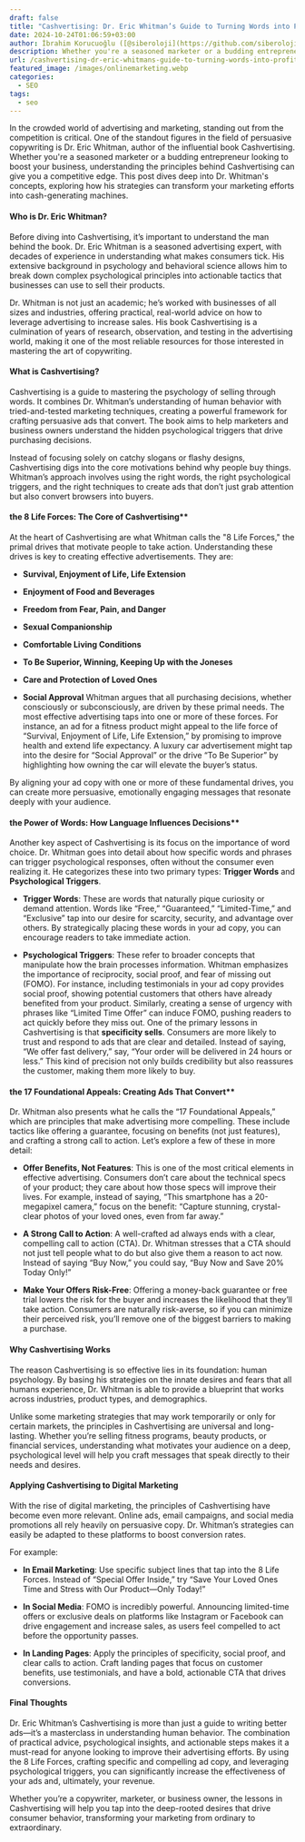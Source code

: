 ```yaml
---
draft: false
title: "Cashvertising: Dr. Eric Whitman’s Guide to Turning Words into Profit"
date: 2024-10-24T01:06:59+03:00
author: İbrahim Korucuoğlu ([@siberoloji](https://github.com/siberoloji))
description: Whether you're a seasoned marketer or a budding entrepreneur looking to boost your business, understanding the principles behind Cashvertising can give you a competitive edge. This post dives deep into Dr. Whitman's concepts.
url: /cashvertising-dr-eric-whitmans-guide-to-turning-words-into-profit/
featured_image: /images/onlinemarketing.webp
categories:
  - SEO
tags:
  - seo
---
```

In the crowded world of advertising and marketing, standing out from the competition is critical. One of the standout figures in the field of persuasive copywriting is Dr. Eric Whitman, author of the influential book Cashvertising. Whether you're a seasoned marketer or a budding entrepreneur looking to boost your business, understanding the principles behind Cashvertising can give you a competitive edge. This post dives deep into Dr. Whitman's concepts, exploring how his strategies can transform your marketing efforts into cash-generating machines.
#### **Who is Dr. Eric Whitman?**

Before diving into Cashvertising, it’s important to understand the man behind the book. Dr. Eric Whitman is a seasoned advertising expert, with decades of experience in understanding what makes consumers tick. His extensive background in psychology and behavioral science allows him to break down complex psychological principles into actionable tactics that businesses can use to sell their products.

Dr. Whitman is not just an academic; he’s worked with businesses of all sizes and industries, offering practical, real-world advice on how to leverage advertising to increase sales. His book Cashvertising is a culmination of years of research, observation, and testing in the advertising world, making it one of the most reliable resources for those interested in mastering the art of copywriting.
#### **What is Cashvertising?**

Cashvertising is a guide to mastering the psychology of selling through words. It combines Dr. Whitman’s understanding of human behavior with tried-and-tested marketing techniques, creating a powerful framework for crafting persuasive ads that convert. The book aims to help marketers and business owners understand the hidden psychological triggers that drive purchasing decisions.

Instead of focusing solely on catchy slogans or flashy designs, Cashvertising digs into the core motivations behind why people buy things. Whitman’s approach involves using the right words, the right psychological triggers, and the right techniques to create ads that don’t just grab attention but also convert browsers into buyers.
#### the 8 Life Forces: The Core of Cashvertising**

At the heart of Cashvertising are what Whitman calls the "8 Life Forces," the primal drives that motivate people to take action. Understanding these drives is key to creating effective advertisements. They are:
* **Survival, Enjoyment of Life, Life Extension**

* **Enjoyment of Food and Beverages**

* **Freedom from Fear, Pain, and Danger**

* **Sexual Companionship**

* **Comfortable Living Conditions**

* **To Be Superior, Winning, Keeping Up with the Joneses**

* **Care and Protection of Loved Ones**

* **Social Approval**
Whitman argues that all purchasing decisions, whether consciously or subconsciously, are driven by these primal needs. The most effective advertising taps into one or more of these forces. For instance, an ad for a fitness product might appeal to the life force of “Survival, Enjoyment of Life, Life Extension,” by promising to improve health and extend life expectancy. A luxury car advertisement might tap into the desire for “Social Approval” or the drive “To Be Superior” by highlighting how owning the car will elevate the buyer’s status.

By aligning your ad copy with one or more of these fundamental drives, you can create more persuasive, emotionally engaging messages that resonate deeply with your audience.
#### the Power of Words: How Language Influences Decisions**

Another key aspect of Cashvertising is its focus on the importance of word choice. Dr. Whitman goes into detail about how specific words and phrases can trigger psychological responses, often without the consumer even realizing it. He categorizes these into two primary types: **Trigger Words** and **Psychological Triggers**.
* **Trigger Words**: These are words that naturally pique curiosity or demand attention. Words like “Free,” “Guaranteed,” “Limited-Time,” and “Exclusive” tap into our desire for scarcity, security, and advantage over others. By strategically placing these words in your ad copy, you can encourage readers to take immediate action.

* **Psychological Triggers**: These refer to broader concepts that manipulate how the brain processes information. Whitman emphasizes the importance of reciprocity, social proof, and fear of missing out (FOMO). For instance, including testimonials in your ad copy provides social proof, showing potential customers that others have already benefited from your product. Similarly, creating a sense of urgency with phrases like “Limited Time Offer” can induce FOMO, pushing readers to act quickly before they miss out.
One of the primary lessons in Cashvertising is that **specificity sells**. Consumers are more likely to trust and respond to ads that are clear and detailed. Instead of saying, “We offer fast delivery,” say, “Your order will be delivered in 24 hours or less.” This kind of precision not only builds credibility but also reassures the customer, making them more likely to buy.
#### the 17 Foundational Appeals: Creating Ads That Convert**

Dr. Whitman also presents what he calls the “17 Foundational Appeals,” which are principles that make advertising more compelling. These include tactics like offering a guarantee, focusing on benefits (not just features), and crafting a strong call to action. Let’s explore a few of these in more detail:
* **Offer Benefits, Not Features**: This is one of the most critical elements in effective advertising. Consumers don’t care about the technical specs of your product; they care about how those specs will improve their lives. For example, instead of saying, “This smartphone has a 20-megapixel camera,” focus on the benefit: “Capture stunning, crystal-clear photos of your loved ones, even from far away.”

* **A Strong Call to Action**: A well-crafted ad always ends with a clear, compelling call to action (CTA). Dr. Whitman stresses that a CTA should not just tell people what to do but also give them a reason to act now. Instead of saying “Buy Now,” you could say, “Buy Now and Save 20% Today Only!”

* **Make Your Offers Risk-Free**: Offering a money-back guarantee or free trial lowers the risk for the buyer and increases the likelihood that they’ll take action. Consumers are naturally risk-averse, so if you can minimize their perceived risk, you’ll remove one of the biggest barriers to making a purchase.

#### **Why Cashvertising Works**

The reason Cashvertising is so effective lies in its foundation: human psychology. By basing his strategies on the innate desires and fears that all humans experience, Dr. Whitman is able to provide a blueprint that works across industries, product types, and demographics.

Unlike some marketing strategies that may work temporarily or only for certain markets, the principles in Cashvertising are universal and long-lasting. Whether you’re selling fitness programs, beauty products, or financial services, understanding what motivates your audience on a deep, psychological level will help you craft messages that speak directly to their needs and desires.
#### **Applying Cashvertising to Digital Marketing**

With the rise of digital marketing, the principles of Cashvertising have become even more relevant. Online ads, email campaigns, and social media promotions all rely heavily on persuasive copy. Dr. Whitman’s strategies can easily be adapted to these platforms to boost conversion rates.

For example:
* **In Email Marketing**: Use specific subject lines that tap into the 8 Life Forces. Instead of “Special Offer Inside,” try “Save Your Loved Ones Time and Stress with Our Product—Only Today!”

* **In Social Media**: FOMO is incredibly powerful. Announcing limited-time offers or exclusive deals on platforms like Instagram or Facebook can drive engagement and increase sales, as users feel compelled to act before the opportunity passes.

* **In Landing Pages**: Apply the principles of specificity, social proof, and clear calls to action. Craft landing pages that focus on customer benefits, use testimonials, and have a bold, actionable CTA that drives conversions.

#### **Final Thoughts**

Dr. Eric Whitman’s Cashvertising is more than just a guide to writing better ads—it’s a masterclass in understanding human behavior. The combination of practical advice, psychological insights, and actionable steps makes it a must-read for anyone looking to improve their advertising efforts. By using the 8 Life Forces, crafting specific and compelling ad copy, and leveraging psychological triggers, you can significantly increase the effectiveness of your ads and, ultimately, your revenue.

Whether you’re a copywriter, marketer, or business owner, the lessons in Cashvertising will help you tap into the deep-rooted desires that drive consumer behavior, transforming your marketing from ordinary to extraordinary.
